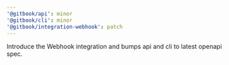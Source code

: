 ```yaml
---
'@gitbook/api': minor
'@gitbook/cli': minor
'@gitbook/integration-webhook': patch
---
```


Introduce the Webhook integration and bumps api and cli to latest openapi spec.
